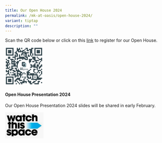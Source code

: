 ```yaml
---
title: Our Open House 2024
permalink: /mk-at-oasis/open-house-2024/
variant: tiptap
description: ""
---
```

<p>Scan the QR code below or click on this <a href="https://go.gov.sg/mkoh2024" rel="noopener noreferrer nofollow" target="_blank">link</a> to register for our Open House.</p><div class="isomer-image-wrapper"><img style="width: 25%;" height="auto" width="100%" alt="" src="/images/Mkoasis/qrcode.png"></div><h4>Open House Presentation 2024 &nbsp;&nbsp;</h4><p>Our Open House Presentation 2024 slides will be shared in early February.</p><div class="isomer-image-wrapper"><img style="width: 25%;" height="auto" width="100%" alt="" src="/images/Mkoasis/space.png"></div><p></p>